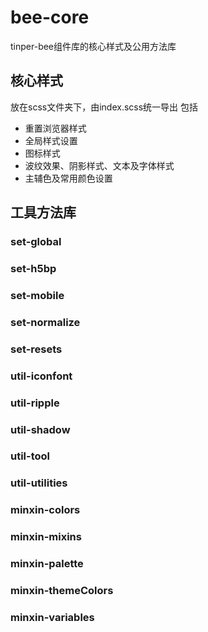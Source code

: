 # bee-core
tinper-bee组件库的核心样式及公用方法库

## 核心样式
放在scss文件夹下，由index.scss统一导出
包括
- 重置浏览器样式
- 全局样式设置
- 图标样式
- 波纹效果、阴影样式、文本及字体样式
- 主辅色及常用颜色设置

## 工具方法库

### set-global
### set-h5bp
### set-mobile
### set-normalize
### set-resets
### util-iconfont
### util-ripple
### util-shadow
### util-tool
### util-utilities
### minxin-colors
### minxin-mixins
### minxin-palette
### minxin-themeColors
### minxin-variables

